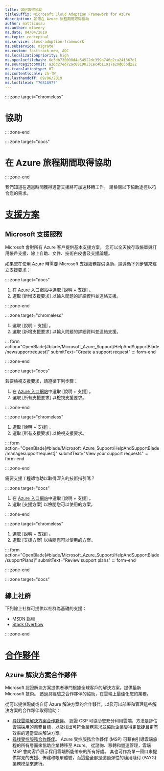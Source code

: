 ```yaml
---
title: 如何取得協助
titleSuffix: Microsoft Cloud Adoption Framework for Azure
description: 如何在 Azure 旅程期間取得協助
author: matticusau
ms.author: mlavery
ms.date: 04/04/2019
ms.topic: conceptual
ms.service: cloud-adoption-framework
ms.subservice: migrate
ms.custom: fasttrack-new, AQC
ms.localizationpriority: high
ms.openlocfilehash: 6e3db730098d4a54522dc359a746e2ca241867d1
ms.sourcegitcommit: a26c27ed72ac89198231ec4b11917a20d03bd222
ms.translationtype: HT
ms.contentlocale: zh-TW
ms.lasthandoff: 09/06/2019
ms.locfileid: "70818977"
---
```

::: zone target="chromeless"

# <a name="assistance"></a>協助

::: zone-end

::: zone target="docs"

# <a name="obtain-assistance-during-your-journey-to-azure"></a>在 Azure 旅程期間取得協助

::: zone-end

我們知道在適當時間獲得適當支援將可加速移轉工作。 請檢閱以下協助途徑以符合您的需求。

# <a name="support-planstabsupportplans"></a>[支援方案](#tab/SupportPlans)

## <a name="microsoft-support"></a>Microsoft 支援服務

Microsoft 會對所有 Azure 客戶提供基本支援方案。 您可以全天候存取帳單與訂用帳戶支援、線上自助、文件、技術白皮書及支援論壇。

如果您在使用 Azure 時需要 Microsoft 支援服務提供協助，請遵循下列步驟來建立支援要求：

::: zone target="docs"

1. 在 [Azure 入口網站](https://portal.azure.com)中選取 [說明 + 支援]  。
1. 選取 [新增支援要求]  以輸入問題的詳細資料並連絡支援。

::: zone-end

::: zone target="chromeless"

1. 選取 [說明 + 支援]  。
1. 選取 [新增支援要求]  以輸入問題的詳細資料並連絡支援。

::: form action="OpenBlade[#blade/Microsoft_Azure_Support/HelpAndSupportBlade/newsupportrequest]" submitText="Create a support request" ::: form-end

::: zone-end

::: zone target="docs"

若要檢視支援要求，請遵循下列步驟：

1. 在 [Azure 入口網站](https://portal.azure.com)中選取 [說明 + 支援]  。
1. 選取 [所有支援要求]  以檢視支援要求。

::: zone-end

::: zone target="chromeless"

1. 選取 [說明 + 支援]  。
1. 選取 [所有支援要求]  以檢視支援要求。

::: form action="OpenBlade[#blade/Microsoft_Azure_Support/HelpAndSupportBlade/managesupportrequest]" submitText="View your support requests" ::: form-end

::: zone-end

需要支援工程師協助以取得深入的技術指引嗎？

::: zone target="docs"

1. 在 [Azure 入口網站](https://portal.azure.com)中選取 [說明 + 支援]  。
1. 選取 [支援方案]  以檢閱您可以使用的方案。

::: zone-end

::: zone target="chromeless"

1. 選取 [說明 + 支援]  。
1. 選取 [支援方案]  以檢閱您可以使用的方案。

::: form action="OpenBlade[#blade/Microsoft_Azure_Support/HelpAndSupportBlade/supportPlans]" submitText="Review support plans" ::: form-end

::: zone-end

::: zone target="docs"

## <a name="online-communities"></a>線上社群

下列線上社群可提供以社群為基礎的支援：

- [MSDN 論壇](https://social.msdn.microsoft.com/Forums/home?forum=windowsazureplatform%2Cazuremarketplace%2Cwindowsazureplatformctp)
- [Stack Overflow](https://stackoverflow.com/questions/tagged/azure)

::: zone-end

# <a name="partnerstabpartners"></a>[合作夥伴](#tab/Partners)

## <a name="azure-solutions-partner"></a>Azure 解決方案合作夥伴

Microsoft 認證解決方案提供者專門根據全球客戶的解決方案，提供最新 Microsoft 技術。 透過具經驗之合作夥伴的協助，在雲端上最佳化您的業務。

從可以提供現成或自訂 Azure 解決方案的合作夥伴，以及可以部署和管理這些解決方案的合作夥伴取得協助：

- [尋找雲端解決方案合作夥伴](https://www.microsoft.com/solution-providers/home)。 認證 CSP 可協助您充分利用雲端，方法是評估雲端採用的業務目標，以及找出可符合業務需求並協助企業變得更敏捷且更有效率的適當雲端解決方案。
- [尋找受控服務合作夥伴](https://www.microsoft.com/solution-providers/search?cacheId=16a3b49b-fef2-449d-bdf0-628008114cca)。 Azure 受控服務合作夥伴 (MSP) 可藉由引導雲端旅程的所有層面來協助企業轉移至 Azure。 從諮詢、移轉和營運管理，雲端 MSP 會向客戶展示採用雲端所能帶來的所有好處。 其也可作為單一窗口來提供常見的支援、佈建和帳單體驗，而這些全都是透過彈性的隨用隨付 (PAYG) 業務模型來進行。
